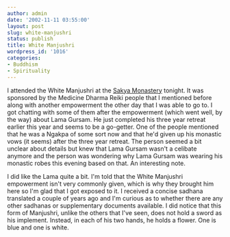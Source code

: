 ```yaml
---
author: admin
date: '2002-11-11 03:55:00'
layout: post
slug: white-manjushri
status: publish
title: White Manjushri
wordpress_id: '1016'
categories:
- Buddhism
- Spirituality
---
```

I attended the White Manjushri at the <a href="http://www.sakya.org">Sakya Monastery</a> tonight. It was sponsored by the Medicine Dharma Reiki people that I mentioned before along with another empowerment the other day that I was able to go to. I got chatting with some of them after the empowerment (which went well, by the way) about Lama Gursam. He just completed his three year retreat earlier this year and seems to be a go-getter. One of the people mentioned that he was a Ngakpa of some sort now and that he'd given up his monastic vows (it seems) after the three year retreat. The person seemed a bit unclear about details but knew that Lama Gursam wasn't a celibate anymore and the person was wondering why Lama Gursam was wearing his monastic robes this evening based on that. An interesting note.

I did like the Lama quite a bit. I'm told that the White Manjushri empowerment isn't very commonly given, which is why they brought him here so I'm glad that I got exposed to it. I received a concise sadhana translated a couple of years ago and I'm curious as to whether there are any other sadhanas or supplementary documents available. I did notice that this form of Manjushri, unlike the others that I've seen, does not hold a sword as his implement. Instead, in each of his two hands, he holds a flower. One is blue and one is white.

